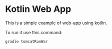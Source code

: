 # Kotlin Web App

This is a simple example of web-app using kotlin.

To run it use this command:
```
gradle tomcatRunWar
